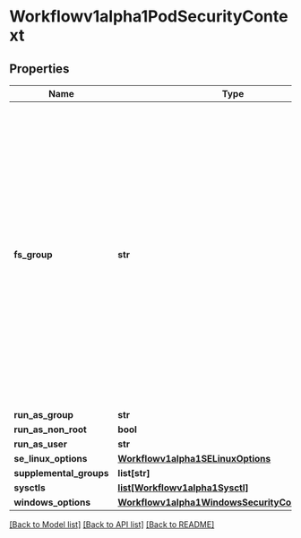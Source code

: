 # Workflowv1alpha1PodSecurityContext

## Properties
Name | Type | Description | Notes
------------ | ------------- | ------------- | -------------
**fs_group** | **str** | 1. The owning GID will be the FSGroup 2. The setgid bit is set (new files created in the volume will be owned by FSGroup) 3. The permission bits are OR&#39;d with rw-rw----  If unset, the Kubelet will not modify the ownership and permissions of any volume. +optional | [optional] 
**run_as_group** | **str** |  | [optional] 
**run_as_non_root** | **bool** |  | [optional] 
**run_as_user** | **str** |  | [optional] 
**se_linux_options** | [**Workflowv1alpha1SELinuxOptions**](Workflowv1alpha1SELinuxOptions.md) |  | [optional] 
**supplemental_groups** | **list[str]** |  | [optional] 
**sysctls** | [**list[Workflowv1alpha1Sysctl]**](Workflowv1alpha1Sysctl.md) |  | [optional] 
**windows_options** | [**Workflowv1alpha1WindowsSecurityContextOptions**](Workflowv1alpha1WindowsSecurityContextOptions.md) |  | [optional] 

[[Back to Model list]](../README.md#documentation-for-models) [[Back to API list]](../README.md#documentation-for-api-endpoints) [[Back to README]](../README.md)


